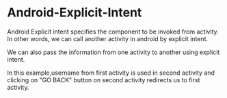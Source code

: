 # Android-Explicit-Intent

Android Explicit intent specifies the component to be invoked from activity. In other words, we can call another activity in android by explicit intent.

We can also pass the information from one activity to another using explicit intent.

In this example,username from first activity is used in second activity and clicking on "GO BACK" button on second activity redirects us to first activity.


